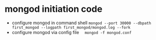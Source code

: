 # mongod initiation code

  * configure mongod in command shell
  ``mongod --port 30000 --dbpath first_mongod --logpath first_mongod/mongod.log --fork``
  * configure mongod via config file
  ``  mongod -f mongod.conf``
